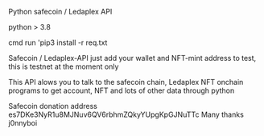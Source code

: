 Python safecoin / Ledaplex API

python > 3.8

cmd run 'pip3 install -r req.txt

Safecoin / Ledaplex-API just add your wallet and NFT-mint address to test, this is testnet at the moment only

This API alows you to talk to the safecoin chain, Ledaplex NFT onchain programs to get account, NFT and lots of other data through python

Safecoin donation address es7DKe3NyR1u8MJNuv6QV6rbhmZQkyYUpgKpGJNuTTc
Many thanks j0nnyboi
